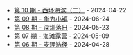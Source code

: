 * [第 10 期 - 西环海滨（二）](https://lifei.life/posts/10-西环海滨（二）) - 2024-04-22
* [第 09 期 - 华为小镇](https://lifei.life/posts/09-华为小镇) - 2024-06-24
* [第 08 期 - 深圳落日](https://lifei.life/posts/08-深圳落日) - 2024-05-23
* [第 07 期 - 海滩露营](https://lifei.life/posts/07-海滩露营) - 2024-05-09
* [第 06 期 - 麦理浩径](https://lifei.life/posts/06-麦理浩径) - 2024-04-28
